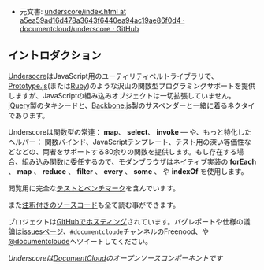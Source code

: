 +  元文書: [underscore/index.html at a5ea59ad16d478a3643f6440ea94ac19ae86f0d4 · documentcloud/underscore · GitHub](https://github.com/documentcloud/underscore/blob/a5ea59ad16d478a3643f6440ea94ac19ae86f0d4/index.html "underscore/index.html at a5ea59ad16d478a3643f6440ea94ac19ae86f0d4 · documentcloud/underscore · GitHub")

## イントロダクション

[Undersocre](http://github.com/documentcloud/underscore/)はJavaScript用のユーティリティベルトライブラリで、[Prototype.js](http://prototypejs.org/doc/latest/)\(または[Ruby](http://www.ruby-doc.org/core/classes/Enumerable.html)\)のような沢山の関数型プログラミングサポートを提供しますが、JavaScriptの組み込みオブジェクトは一切拡張していません。[jQuery](http://docs.jquery.com)製のタキシードと、[Backbone.js](http://backbonejs.org)製のサスペンダーと一緒に着るネクタイであります。

Underscoreは関数型の常連： **map**、 **select**、 **invoke** &mdash; や、もっと特化したヘルパー： 関数バインド、JavaScriptテンプレート、テスト用の深い等価性などなどの、両者をサポートする80余りの関数を提供します。もし存在する場合、組み込み関数に委任するので、モダンブラウザはネイティブ実装の **forEach** 、 **map** 、 **reduce** 、 **filter** 、 **every** 、 **some** 、 や **indexOf** を使用します。

閲覧用に完全な[テストとベンチマーク](test/)を含んでいます。

また[注釈付きのソースコード](http://github.com/documentcloud/underscore/docs/underscore.html)も全て読む事ができます。

プロジェクトは[GitHubでホスティング](http://github.com/documentcloud/underscore/)されています。バグレポートや仕様の議論は[issuesページ](http://github.com/documentcloud/underscore/issues)、`#documentcloude`チャンネルのFreenood、や[@documentcloude](http://twitter.com/documentcloud)へツイートしてください。

_Underscoreは[DocumentCloud](http://documentcloud.org/)のオープンソースコンポーネントです_
